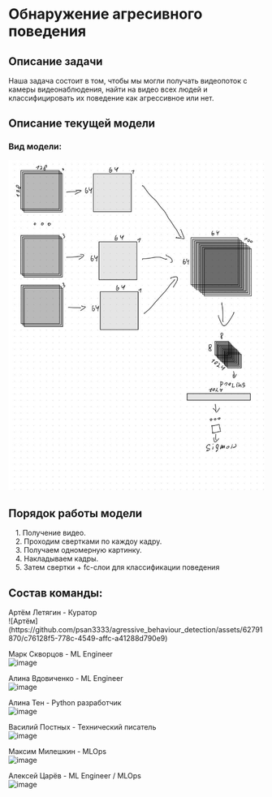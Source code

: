 <h1>Обнаружение агресивного поведения</h1>
<h2>Описание задачи</h2>
Наша задача состоит в том, чтобы мы могли получать видеопоток с камеры видеонаблюдения, найти на видео всех людей и классифицировать их поведение как агрессивное или нет.
<h2>Описание текущей модели</h2>
<h3>Вид модели:</h3>
<img src="./image.jpg">
<h2>Порядок работы модели</h2>
&emsp;1. Получение видео.<br>
&emsp;2. Проходим свертками по каждоу кадру.<br>
&emsp;3. Получаем одномерную картинку.<br>
&emsp;4. Накладываем кадры.<br>
&emsp;5. Затем свертки + fc-слои для классификации поведения<br>

<h2>Состав команды:</h2>
Артём Летягин - Куратор<br>
![Артём](https://github.com/psan3333/agressive_behaviour_detection/assets/62791870/c76128f5-778c-4549-affc-a41288d790e9)

Марк Скворцов - ML Engineer<br>
![image](https://github.com/psan3333/agressive_behaviour_detection/assets/62791870/e9bce13a-12ff-46fe-bf78-0219dffdaaf0)

Алина Вдовиченко - ML Engineer<br>
![image](https://github.com/psan3333/agressive_behaviour_detection/assets/62791870/5396fff3-06dc-42cb-8cdf-1a330007ceda)

Алина Тен - Python разработчик<br>
![image](https://github.com/psan3333/agressive_behaviour_detection/assets/62791870/8450f77e-ca78-4249-8252-88e77d8b02c1)

Василий Постных - Технический писатель<br>
![image](https://github.com/psan3333/agressive_behaviour_detection/assets/62791870/84ba6312-b5fe-4f24-a8c5-e5bf55309a3d)

Максим Милешкин - MLOps<br>
![image](https://github.com/psan3333/agressive_behaviour_detection/assets/62791870/33452558-48c7-4fed-a1a4-cfb32d637f83)

Алексей Царёв - ML Engineer / MLOps<br>
![image](https://github.com/psan3333/agressive_behaviour_detection/assets/62791870/db7cef70-e096-47da-bcf5-d6aa70f950cb)
